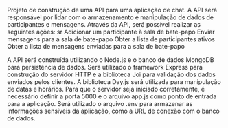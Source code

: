 Projeto de construção de uma API para uma aplicação de chat. A API será responsável por lidar com o armazenamento e manipulação de dados de participantes e mensagens. Através da API, será possível realizar as seguintes ações:
sr
    Adicionar um participante à sala de bate-papo
    Enviar mensagens para a sala de bate-papo
    Obter a lista de participantes ativos
    Obter a lista de mensagens enviadas para a sala de bate-papo

A API será construída utilizando o Node.js e o banco de dados MongoDB para persistência de dados. Será utilizado o framework Express para construção do servidor HTTP e a biblioteca Joi para validação dos dados enviados pelos clientes. A biblioteca Day.js será utilizada para manipulação de datas e horários. Para que o servidor seja iniciado corretamente, é necessário definir a porta 5000 e o arquivo app.js como ponto de entrada para a aplicação. Será utilizado o arquivo .env para armazenar as informações sensíveis da aplicação, como a URL de conexão com o banco de dados.